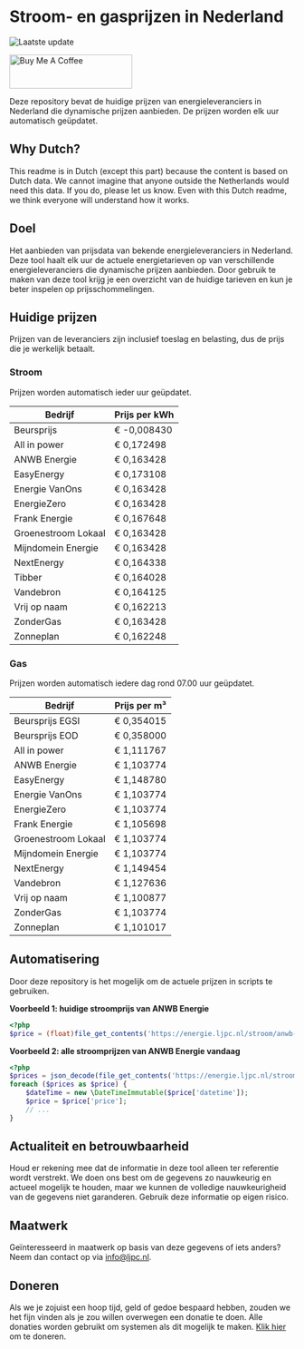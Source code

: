 # Stroom- en gasprijzen in Nederland

![Laatste update](https://img.shields.io/badge/laatste%20update-2023--07--03%2012%3A00%20CET-brightgreen)

<a href="https://www.buymeacoffee.com/Lars-" target="_blank"><img src="https://cdn.buymeacoffee.com/buttons/v2/default-orange.png" alt="Buy Me A Coffee" height="60" style="height: 60px !important;width: 217px !important;" ></a>

Deze repository bevat de huidige prijzen van energieleveranciers in Nederland die dynamische prijzen aanbieden. De prijzen worden elk uur automatisch geüpdatet.

## Why Dutch?

This readme is in Dutch (except this part) because the content is based on Dutch data. We cannot imagine that anyone outside the Netherlands would need this data. If you do, please let us know. Even with this Dutch readme, we think
everyone will understand how it works.

## Doel

Het aanbieden van prijsdata van bekende energieleveranciers in Nederland. Deze tool haalt elk uur de actuele energietarieven op van verschillende energieleveranciers die dynamische prijzen aanbieden. Door gebruik te maken van deze tool
krijg je een overzicht van de huidige tarieven en kun je beter inspelen op prijsschommelingen.

## Huidige prijzen

Prijzen van de leveranciers zijn inclusief toeslag en belasting, dus de prijs die je werkelijk betaalt.

### Stroom

Prijzen worden automatisch ieder uur geüpdatet.

 Bedrijf | Prijs per kWh 
---------|---------------
Beursprijs | € -0,008430
All in power | € 0,172498
ANWB Energie | € 0,163428
EasyEnergy | € 0,173108
Energie VanOns | € 0,163428
EnergieZero | € 0,163428
Frank Energie | € 0,167648
Groenestroom Lokaal | € 0,163428
Mijndomein Energie | € 0,163428
NextEnergy | € 0,164338
Tibber | € 0,164028
Vandebron | € 0,164125
Vrij op naam | € 0,162213
ZonderGas | € 0,163428
Zonneplan | € 0,162248


### Gas

Prijzen worden automatisch iedere dag rond 07.00 uur geüpdatet.

 Bedrijf | Prijs per m³ 
---------|--------------
Beursprijs EGSI | € 0,354015
Beursprijs EOD | € 0,358000
All in power | € 1,111767
ANWB Energie | € 1,103774
EasyEnergy | € 1,148780
Energie VanOns | € 1,103774
EnergieZero | € 1,103774
Frank Energie | € 1,105698
Groenestroom Lokaal | € 1,103774
Mijndomein Energie | € 1,103774
NextEnergy | € 1,149454
Vandebron | € 1,127636
Vrij op naam | € 1,100877
ZonderGas | € 1,103774
Zonneplan | € 1,101017


## Automatisering

Door deze repository is het mogelijk om de actuele prijzen in scripts te gebruiken.

**Voorbeeld 1: huidige stroomprijs van ANWB Energie**

```php
<?php
$price = (float)file_get_contents('https://energie.ljpc.nl/stroom/anwb-energie-nu.txt');

```

**Voorbeeld 2: alle stroomprijzen van ANWB Energie vandaag**

```php
<?php
$prices = json_decode(file_get_contents('https://energie.ljpc.nl/stroom/all-in-power-vandaag.json'),true);
foreach ($prices as $price) {
    $dateTime = new \DateTimeImmutable($price['datetime']);
    $price = $price['price'];
    // ...
}
```

## Actualiteit en betrouwbaarheid

Houd er rekening mee dat de informatie in deze tool alleen ter referentie wordt verstrekt. We doen ons best om de gegevens zo nauwkeurig en actueel mogelijk te houden, maar we kunnen de volledige nauwkeurigheid van de gegevens niet
garanderen. Gebruik deze informatie op eigen risico.

## Maatwerk

Geïnteresseerd in maatwerk op basis van deze gegevens of iets anders? Neem dan contact op
via [info@ljpc.nl](mailto:info@ljpc.nl?subject=Energie%20prijzen).

## Doneren

Als we je zojuist een hoop tijd, geld of gedoe bespaard hebben, zouden we het fijn vinden als je zou willen overwegen een
donatie te doen. Alle donaties worden gebruikt om systemen als dit mogelijk te
maken. [Klik hier](https://www.buymeacoffee.com/Lars-) om te doneren.
